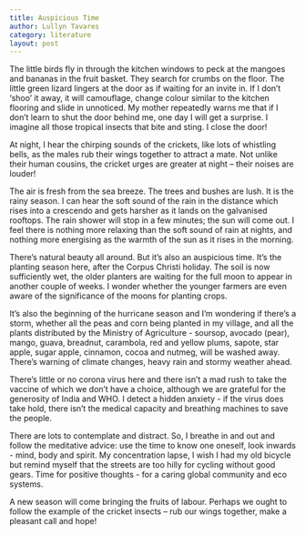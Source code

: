 ```yaml
---
title: Auspicious Time 
author: Lullyn Tavares
category: literature
layout: post
---
```


The little birds fly in through the kitchen windows to peck at the mangoes and bananas in the fruit basket. They search for crumbs on the floor. The little green lizard lingers at the door as if waiting for an invite in.   If I don’t ‘shoo’ it away, it will camouflage, change colour similar to the kitchen flooring and slide in unnoticed.  My mother repeatedly warns me that if I don’t learn to shut the door behind me, one day I will get a surprise. I imagine all those tropical insects that bite and sting. I close the door! 



At night, I hear the chirping sounds of the crickets, like lots of whistling bells, as the males rub their wings together to attract a mate. Not unlike their human cousins, the cricket urges are greater at night – their noises are louder!  



The air is fresh from the sea breeze.  The trees and bushes are lush.  It is the rainy season. I can hear the soft sound of the rain in the distance which rises into a crescendo and gets harsher as it lands on the galvanised rooftops.  The rain shower will stop in a few minutes; the sun will come out.  I feel there is nothing more relaxing than the soft sound of rain at nights, and nothing more energising as the warmth of the sun as it rises in the morning.  



There’s natural beauty all around. But it’s also an auspicious time. It’s the planting season here, after the Corpus Christi holiday.  The soil is now sufficiently wet, the older planters are waiting for the full moon to appear in another couple of weeks.  I wonder whether the younger farmers are even aware of the significance of the moons for planting crops.  



It’s also the beginning of the hurricane season and I’m wondering if there’s a storm, whether all the peas and corn being planted in my village, and all the plants distributed by the Ministry of Agriculture - soursop, avocado (pear), mango, guava, breadnut, carambola, red and yellow plums, sapote, star apple, sugar apple, cinnamon, cocoa and nutmeg, will be washed away. There’s warning of climate changes, heavy rain and stormy weather ahead.  



There’s little or no corona virus here and there isn’t a mad rush to take the vaccine of which we don’t have a choice, although we are grateful for the generosity of India and WHO. I detect a hidden anxiety - if the virus does take hold, there isn’t the medical capacity and breathing machines to save the people.   

  

There are lots to contemplate and distract.  So, I breathe in and out and follow the meditative advice:  use the time to know one oneself, look inwards - mind, body and spirit.  My concentration lapse, I wish I had my old bicycle but remind myself that the streets are too hilly for cycling without good gears. Time for positive thoughts - for a caring global community and eco systems.  



A new season will come bringing the fruits of labour.  Perhaps we ought to follow the example of the cricket insects – rub our wings together, make a pleasant call and hope! 
